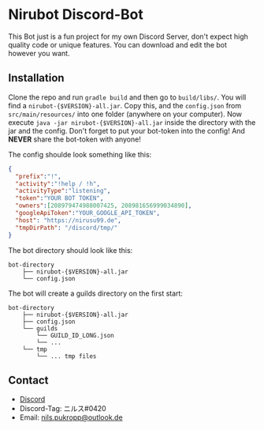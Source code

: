 # Nirubot Discord-Bot

This Bot just is a fun project for my own Discord Server,
don't expect high quality code or unique features.
You can download and edit the bot however you want.

## Installation

Clone the repo and run `gradle build` and then go to `build/libs/`. You will find a `nirubot-{$VERSION}-all.jar`. Copy this, and the `config.json` from `src/main/resources/` into one folder (anywhere on your computer).
Now execute `java -jar nirubot-{$VERSION}-all.jar` inside the directory with the jar and the config.
Don't forget to put your bot-token into the config! And __NEVER__ share the bot-token with anyone!

The config shoulde look something like this:

```json
{
  "prefix":"!",
  "activity":"!help / !h",
  "activityType":"listening",
  "token":"YOUR BOT TOKEN",
  "owners":[208979474988007425, 208981656999034890],
  "googleApiToken":"YOUR_GOOGLE_API_TOKEN",
  "host": "https://nirusu99.de",
  "tmpDirPath": "/discord/tmp/"
}
```

The bot directory should look like this:
```
bot-directory
    ├── nirubot-{$VERSION}-all.jar
    └── config.json
```

The bot will create a guilds directory on the first start:
```
bot-directory
    ├── nirubot-{$VERSION}-all.jar
    ├── config.json
    └── guilds
        └── GUILD_ID_LONG.json
        └── ...
    └── tmp
        └── ... tmp files
```

## Contact

- [Discord](https://discord.gg/FZ546P3)
- Discord-Tag: ニルス#0420
- Email: nils.pukropp@outlook.de
